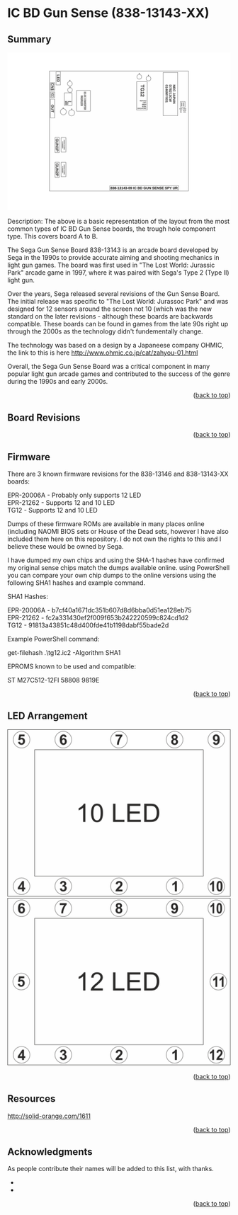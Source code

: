 # IC BD Gun Sense (838-13143-XX)
<div id="top"></div>

<!-- SUMMARY-->
## Summary
<img src="https://raw.githubusercontent.com/theretrobristolian/Arcade/main/838-13143-XX/838-13143-XX.svg">

Description: The above is a basic representation of the layout from the most common types of IC BD Gun Sense boards, the trough hole component type. This covers board A to B.

The Sega Gun Sense Board 838-13143 is an arcade board developed by Sega in the 1990s to provide accurate aiming and shooting mechanics in light gun games. The board was first used in "The Lost World: Jurassic Park" arcade game in 1997, where it was paired with Sega's Type 2 (Type II) light gun.

Over the years, Sega released several revisions of the Gun Sense Board. The initial release was specific to "The Lost World: Jurassoc Park" and was designed for 12 sensors around the screen not 10 (which was the new standard on the later revisions - although these boards are backwards compatible. These boards can be found in games from the late 90s right up through the 2000s as the technology didn't fundementally change.

The technology was based on a design by a Japaneese company OHMIC, the link to this is here http://www.ohmic.co.jp/cat/zahyou-01.html

Overall, the Sega Gun Sense Board was a critical component in many popular light gun arcade games and contributed to the success of the genre during the 1990s and early 2000s.

<p align="right">(<a href="#top">back to top</a>)</p>

<!-- BOARDREVISIONS -->
## Board Revisions


<p align="right">(<a href="#top">back to top</a>)</p>

<!-- FIRMWARE -->
## Firmware

There are 3 known firmware revisions for the 838-13146 and 838-13143-XX boards:

EPR-20006A - Probably only supports 12 LED  
EPR-21262 - Supports 12 and 10 LED  
TG12 - Supports 12 and 10 LED  

Dumps of these firmware ROMs are available in many places online (including NAOMI BIOS sets or House of the Dead sets, however I have also included them here on this repository. I do not own the rights to this and I believe these would be owned by Sega.

I have dumped my own chips and using the SHA-1 hashes have confirmed my original sense chips match the dumps available online. using PowerShell you can compare your own chip dumps to the online versions using the following SHA1 hashes and example command.

SHA1 Hashes:  

EPR-20006A - b7cf40a1671dc351b607d8d6bba0d51ea128eb75  
EPR-21262 - fc2a331430ef2f009f653b242220599c824cd1d2  
TG12 - 91813a43851c48d400fde41b1198dabf55bade2d  

Example PowerShell command:

get-filehash .\tg12.ic2 -Algorithm SHA1  

EPROMS known to be used and compatible:

ST M27C512-12FI 58808 9819E  




<p align="right">(<a href="#top">back to top</a>)</p>

<!-- LEDARRANGEMENT -->
## LED Arrangement

<img src="https://raw.githubusercontent.com/theretrobristolian/Arcade/main/838-13143-XX/10LED.svg">
<img src="https://raw.githubusercontent.com/theretrobristolian/Arcade/main/838-13143-XX/12LED.svg">

<p align="right">(<a href="#top">back to top</a>)</p>

<!-- RESOURCES -->
## Resources

http://solid-orange.com/1611

<p align="right">(<a href="#top">back to top</a>)</p>

<!-- ACKNOWLEDGMENTS -->
## Acknowledgments

As people contribute their names will be added to this list, with thanks.

* []()
* []()

<p align="right">(<a href="#top">back to top</a>)</p>
